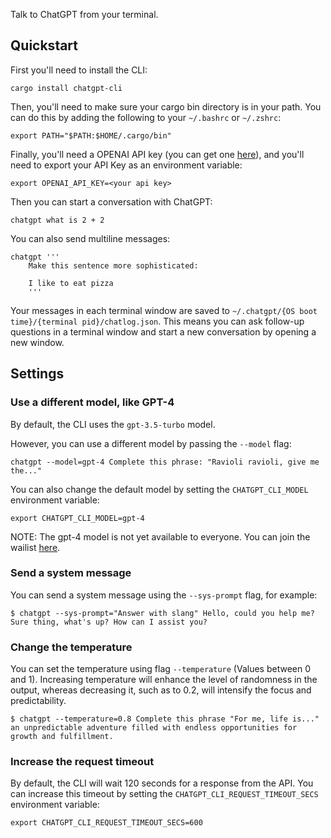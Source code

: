 Talk to ChatGPT from your terminal.


## Quickstart

First you'll need to install the CLI:

```
cargo install chatgpt-cli
```

Then, you'll need to make sure your cargo bin directory is in your path. You can do this by adding the following to your `~/.bashrc` or `~/.zshrc`:

```
export PATH="$PATH:$HOME/.cargo/bin"
```

Finally, you'll need a OPENAI API key (you can get one [here](https://platform.openai.com/account/api-keys)), and you'll need to export your API Key as an environment variable:


```
export OPENAI_API_KEY=<your api key>
```


Then you can start a conversation with ChatGPT:

```
chatgpt what is 2 + 2
```

You can also send multiline messages:

```
chatgpt '''
    Make this sentence more sophisticated:

    I like to eat pizza
    '''
```

Your messages in each terminal window are saved to `~/.chatgpt/{OS boot time}/{terminal pid}/chatlog.json`. This means you can ask follow-up questions in a terminal window and start a new conversation by opening a new window.

## Settings

### Use a different model, like GPT-4

By default, the CLI uses the `gpt-3.5-turbo` model.

However, you can use a different model by passing the `--model` flag:

```
chatgpt --model=gpt-4 Complete this phrase: "Ravioli ravioli, give me the..."
```

You can also change the default model by setting the `CHATGPT_CLI_MODEL` environment variable:

```
export CHATGPT_CLI_MODEL=gpt-4
```

NOTE: The gpt-4 model is not yet available to everyone. You can join the wailist [here](https://openai.com/waitlist/gpt-4-api).

### Send a system message

You can send a system message using the `--sys-prompt` flag, for example:

```
$ chatgpt --sys-prompt="Answer with slang" Hello, could you help me?
Sure thing, what's up? How can I assist you?
```

### Change the temperature

You can set the temperature using flag `--temperature` (Values between 0 and 1). Increasing temperature will enhance the level of randomness in the output, whereas decreasing it, such as to 0.2, will intensify the focus and predictability.

```
$ chatgpt --temperature=0.8 Complete this phrase "For me, life is..."
an unpredictable adventure filled with endless opportunities for growth and fulfillment.
```

### Increase the request timeout

By default, the CLI will wait 120 seconds for a response from the API. You can increase this timeout by setting the `CHATGPT_CLI_REQUEST_TIMEOUT_SECS` environment variable:

```
export CHATGPT_CLI_REQUEST_TIMEOUT_SECS=600
```
